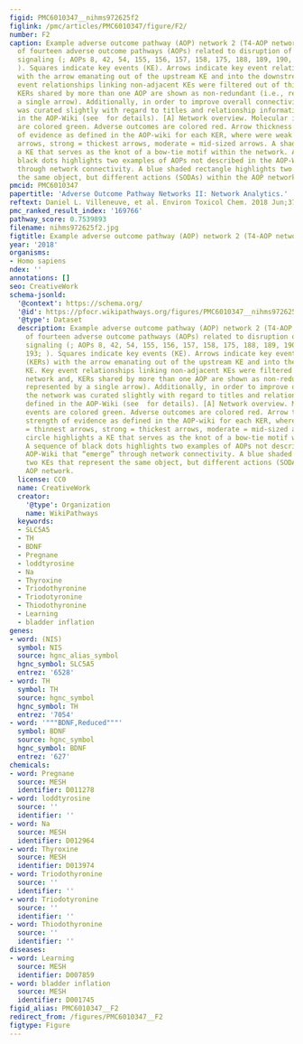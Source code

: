```yaml
---
figid: PMC6010347__nihms972625f2
figlink: /pmc/articles/PMC6010347/figure/F2/
number: F2
caption: Example adverse outcome pathway (AOP) network 2 (T4-AOP network). Network
  of fourteen adverse outcome pathways (AOPs) related to disruption of thyroid hormone
  signaling (; AOPs 8, 42, 54, 155, 156, 157, 158, 175, 188, 189, 190, 191, 192, 193;
  ). Squares indicate key events (KE). Arrows indicate key event relationships (KERs)
  with the arrow emanating out of the upstream KE and into the downstream KE. Key
  event relationships linking non-adjacent KEs were filtered out of this network and,
  KERs shared by more than one AOP are shown as non-redundant (i.e., represented by
  a single arrow). Additionally, in order to improve overall connectivity, the network
  was curated slightly with regard to titles and relationship information defined
  in the AOP-Wiki (see  for details). [A] Network overview. Molecular initiating events
  are colored green. Adverse outcomes are colored red. Arrow thickness indicates strength
  of evidence as defined in the AOP-wiki for each KER, where were weak = thinnest
  arrows, strong = thickest arrows, moderate = mid-sized arrows. A shaded circle highlights
  a KE that serves as the knot of a bow-tie motif within the network. A sequence of
  black dots highlights two examples of AOPs not described in the AOP-Wiki that “emerge”
  through network connectivity. A blue shaded rectangle highlights two KEs that represent
  the same object, but different actions (SODAs) within the AOP network.
pmcid: PMC6010347
papertitle: 'Adverse Outcome Pathway Networks II: Network Analytics.'
reftext: Daniel L. Villeneuve, et al. Environ Toxicol Chem. 2018 Jun;37(6):1734-1748.
pmc_ranked_result_index: '169766'
pathway_score: 0.7539893
filename: nihms972625f2.jpg
figtitle: Example adverse outcome pathway (AOP) network 2 (T4-AOP network)
year: '2018'
organisms:
- Homo sapiens
ndex: ''
annotations: []
seo: CreativeWork
schema-jsonld:
  '@context': https://schema.org/
  '@id': https://pfocr.wikipathways.org/figures/PMC6010347__nihms972625f2.html
  '@type': Dataset
  description: Example adverse outcome pathway (AOP) network 2 (T4-AOP network). Network
    of fourteen adverse outcome pathways (AOPs) related to disruption of thyroid hormone
    signaling (; AOPs 8, 42, 54, 155, 156, 157, 158, 175, 188, 189, 190, 191, 192,
    193; ). Squares indicate key events (KE). Arrows indicate key event relationships
    (KERs) with the arrow emanating out of the upstream KE and into the downstream
    KE. Key event relationships linking non-adjacent KEs were filtered out of this
    network and, KERs shared by more than one AOP are shown as non-redundant (i.e.,
    represented by a single arrow). Additionally, in order to improve overall connectivity,
    the network was curated slightly with regard to titles and relationship information
    defined in the AOP-Wiki (see  for details). [A] Network overview. Molecular initiating
    events are colored green. Adverse outcomes are colored red. Arrow thickness indicates
    strength of evidence as defined in the AOP-wiki for each KER, where were weak
    = thinnest arrows, strong = thickest arrows, moderate = mid-sized arrows. A shaded
    circle highlights a KE that serves as the knot of a bow-tie motif within the network.
    A sequence of black dots highlights two examples of AOPs not described in the
    AOP-Wiki that “emerge” through network connectivity. A blue shaded rectangle highlights
    two KEs that represent the same object, but different actions (SODAs) within the
    AOP network.
  license: CC0
  name: CreativeWork
  creator:
    '@type': Organization
    name: WikiPathways
  keywords:
  - SLC5A5
  - TH
  - BDNF
  - Pregnane
  - loddtyrosine
  - Na
  - Thyroxine
  - Triodothyronine
  - Triodotyronine
  - Thiodothyronine
  - Learning
  - bladder inflation
genes:
- word: (NIS)
  symbol: NIS
  source: hgnc_alias_symbol
  hgnc_symbol: SLC5A5
  entrez: '6528'
- word: TH
  symbol: TH
  source: hgnc_symbol
  hgnc_symbol: TH
  entrez: '7054'
- word: '"""BDNF,Reduced"""'
  symbol: BDNF
  source: hgnc_symbol
  hgnc_symbol: BDNF
  entrez: '627'
chemicals:
- word: Pregnane
  source: MESH
  identifier: D011278
- word: loddtyrosine
  source: ''
  identifier: ''
- word: Na
  source: MESH
  identifier: D012964
- word: Thyroxine
  source: MESH
  identifier: D013974
- word: Triodothyronine
  source: ''
  identifier: ''
- word: Triodotyronine
  source: ''
  identifier: ''
- word: Thiodothyronine
  source: ''
  identifier: ''
diseases:
- word: Learning
  source: MESH
  identifier: D007859
- word: bladder inflation
  source: MESH
  identifier: D001745
figid_alias: PMC6010347__F2
redirect_from: /figures/PMC6010347__F2
figtype: Figure
---
```

